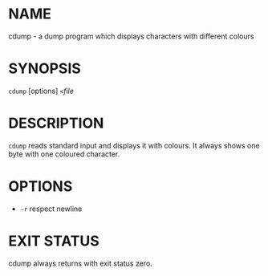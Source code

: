 # NAME

cdump - a dump program which displays characters with different colours

# SYNOPSIS

`cdump` [options] `<`*file*

# DESCRIPTION

`cdump` reads standard input and displays it with colours.
It always shows one byte with one coloured character.

# OPTIONS

  - `-r` respect newline

# EXIT STATUS

cdump always returns with exit status zero.
